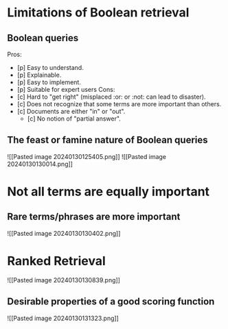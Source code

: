 # Limitations of Boolean retrieval
## Boolean queries
Pros:
- [p] Easy to understand.
- [p] Explainable.
- [p] Easy to implement.
- [p] Suitable for expert users
Cons:
- [c] Hard to "get right" (misplaced :or: or :not: can lead to disaster).
- [c] Does not recognize that some terms are more important than others.
- [c] Documents are either "in" or "out".
	- [c] No notion of "partial answer".

## The feast or famine nature of Boolean queries
![[Pasted image 20240130125405.png]]
![[Pasted image 20240130130014.png]]
# Not all terms are equally important
## Rare terms/phrases are more important
![[Pasted image 20240130130402.png]]
# Ranked Retrieval
![[Pasted image 20240130130839.png]]
## Desirable properties of a good scoring function
![[Pasted image 20240130131323.png]]
